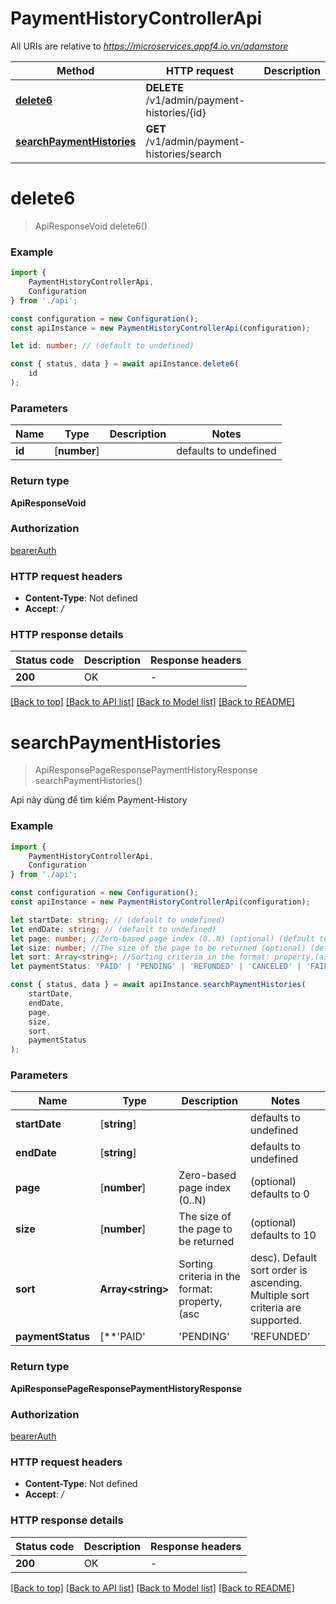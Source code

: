 # PaymentHistoryControllerApi

All URIs are relative to *https://microservices.appf4.io.vn/adamstore*

|Method | HTTP request | Description|
|------------- | ------------- | -------------|
|[**delete6**](#delete6) | **DELETE** /v1/admin/payment-histories/{id} | |
|[**searchPaymentHistories**](#searchpaymenthistories) | **GET** /v1/admin/payment-histories/search | |

# **delete6**
> ApiResponseVoid delete6()


### Example

```typescript
import {
    PaymentHistoryControllerApi,
    Configuration
} from './api';

const configuration = new Configuration();
const apiInstance = new PaymentHistoryControllerApi(configuration);

let id: number; // (default to undefined)

const { status, data } = await apiInstance.delete6(
    id
);
```

### Parameters

|Name | Type | Description  | Notes|
|------------- | ------------- | ------------- | -------------|
| **id** | [**number**] |  | defaults to undefined|


### Return type

**ApiResponseVoid**

### Authorization

[bearerAuth](../README.md#bearerAuth)

### HTTP request headers

 - **Content-Type**: Not defined
 - **Accept**: */*


### HTTP response details
| Status code | Description | Response headers |
|-------------|-------------|------------------|
|**200** | OK |  -  |

[[Back to top]](#) [[Back to API list]](../README.md#documentation-for-api-endpoints) [[Back to Model list]](../README.md#documentation-for-models) [[Back to README]](../README.md)

# **searchPaymentHistories**
> ApiResponsePageResponsePaymentHistoryResponse searchPaymentHistories()

Api này dùng để tìm kiếm Payment-History

### Example

```typescript
import {
    PaymentHistoryControllerApi,
    Configuration
} from './api';

const configuration = new Configuration();
const apiInstance = new PaymentHistoryControllerApi(configuration);

let startDate: string; // (default to undefined)
let endDate: string; // (default to undefined)
let page: number; //Zero-based page index (0..N) (optional) (default to 0)
let size: number; //The size of the page to be returned (optional) (default to 10)
let sort: Array<string>; //Sorting criteria in the format: property,(asc|desc). Default sort order is ascending. Multiple sort criteria are supported. (optional) (default to undefined)
let paymentStatus: 'PAID' | 'PENDING' | 'REFUNDED' | 'CANCELED' | 'FAILED'; // (optional) (default to undefined)

const { status, data } = await apiInstance.searchPaymentHistories(
    startDate,
    endDate,
    page,
    size,
    sort,
    paymentStatus
);
```

### Parameters

|Name | Type | Description  | Notes|
|------------- | ------------- | ------------- | -------------|
| **startDate** | [**string**] |  | defaults to undefined|
| **endDate** | [**string**] |  | defaults to undefined|
| **page** | [**number**] | Zero-based page index (0..N) | (optional) defaults to 0|
| **size** | [**number**] | The size of the page to be returned | (optional) defaults to 10|
| **sort** | **Array&lt;string&gt;** | Sorting criteria in the format: property,(asc|desc). Default sort order is ascending. Multiple sort criteria are supported. | (optional) defaults to undefined|
| **paymentStatus** | [**&#39;PAID&#39; | &#39;PENDING&#39; | &#39;REFUNDED&#39; | &#39;CANCELED&#39; | &#39;FAILED&#39;**]**Array<&#39;PAID&#39; &#124; &#39;PENDING&#39; &#124; &#39;REFUNDED&#39; &#124; &#39;CANCELED&#39; &#124; &#39;FAILED&#39;>** |  | (optional) defaults to undefined|


### Return type

**ApiResponsePageResponsePaymentHistoryResponse**

### Authorization

[bearerAuth](../README.md#bearerAuth)

### HTTP request headers

 - **Content-Type**: Not defined
 - **Accept**: */*


### HTTP response details
| Status code | Description | Response headers |
|-------------|-------------|------------------|
|**200** | OK |  -  |

[[Back to top]](#) [[Back to API list]](../README.md#documentation-for-api-endpoints) [[Back to Model list]](../README.md#documentation-for-models) [[Back to README]](../README.md)

